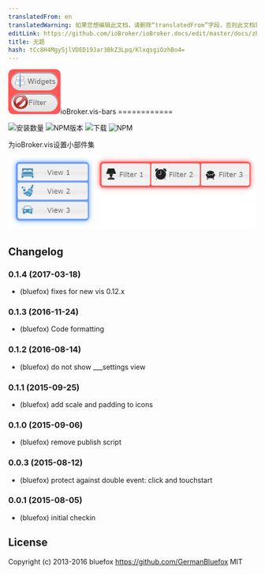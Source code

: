 ```yaml
---
translatedFrom: en
translatedWarning: 如果您想编辑此文档，请删除“translatedFrom”字段，否则此文档将再次自动翻译
editLink: https://github.com/ioBroker/ioBroker.docs/edit/master/docs/zh-cn/adapterref/iobroker.vis-bars/README.md
title: 无题
hash: tCc8H4MgySjlVDED19Jar3BkZ3Lpq/KlxqsgiOzhBo4=
---
```

![商标](../../../en/adapterref/iobroker.vis-bars/admin/bars.png)ioBroker.vis-bars ============

![安装数量](http://iobroker.live/badges/vis-bars-stable.svg)
![NPM版本](http://img.shields.io/npm/v/iobroker.vis-bars.svg)
![下载](https://img.shields.io/npm/dm/iobroker.vis-bars.svg)
![NPM](https://nodei.co/npm/iobroker.vis-bars.png?downloads=true)

为ioBroker.vis设置小部件集

![例](../../../en/adapterref/iobroker.vis-bars/img/widgets.png)

## Changelog
### 0.1.4 (2017-03-18)
- (bluefox) fixes for new vis 0.12.x

### 0.1.3 (2016-11-24)
- (bluefox) Code formatting

### 0.1.2 (2016-08-14)
- (bluefox) do not show ___settings view

### 0.1.1 (2015-09-25)
- (bluefox) add scale and padding to icons

### 0.1.0 (2015-09-06)
- (bluefox) remove publish script

### 0.0.3 (2015-08-12)
- (bluefox) protect against double event: click and touchstart

### 0.0.1 (2015-08-05)
- (bluefox) initial checkin

## License
 Copyright (c) 2013-2016 bluefox https://github.com/GermanBluefox
 MIT